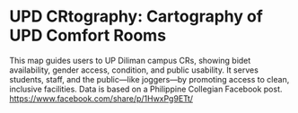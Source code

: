 # UPD CRtography: Cartography of UPD Comfort Rooms
This map guides users to UP Diliman campus CRs, showing bidet availability, gender access, condition, and public usability. It serves students, staff, and the public—like joggers—by promoting access to clean, inclusive facilities. Data is based on a Philippine Collegian Facebook post. https://www.facebook.com/share/p/1HwxPg9ETt/
